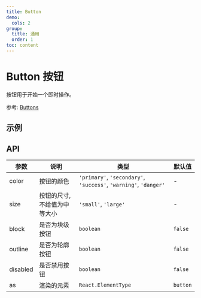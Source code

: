 ```yaml
---
title: Button
demo:
  cols: 2
group:
  title: 通用
  order: 1
toc: content
---
```


# Button 按钮

按钮用于开始一个即时操作。

参考: [Buttons](https://www.getpapercss.com/docs/components/buttons)

## 示例

<code src="./demos/ButtonBase.tsx" title="基本" description="基本的按钮, 通过设置`disabled`来禁用按钮"></code>
<code src="./demos/ButtonBlock.tsx" title="Block 按钮" description="`block`属性将使按钮适合其父宽度。"></code>
<code src="./demos/ButtonSize.tsx" title="尺寸" description="通过设置 `size`为`large`,`small`分别把按钮设为大、小尺寸。若不设置`size`，则尺寸默认为中"></code>
<code src="./demos/ButtonType.tsx" title="种类" description="通过`type`给按钮添加不同的种类"></code>
<code src="./demos/ButtonOutline.tsx" title="轮廓" description="通过`outline`给按钮添加轮廓"></code>

## API

| 参数     | 说明                         | 类型                                                             | 默认值   |
| -------- | ---------------------------- | ---------------------------------------------------------------- | -------- |
| color    | 按钮的颜色                   | `'primary'`, `'secondary'`, `'success'`, `'warning'`, `'danger'` | -        |
| size     | 按钮的尺寸, 不给值为中等大小 | `'small'`, `'large'`                                             | -        |
| block    | 是否为块级按钮               | `boolean`                                                        | `false`  |
| outline  | 是否为轮廓按钮               | `boolean`                                                        | `false`  |
| disabled | 是否禁用按钮                 | `boolean`                                                        | `false`  |
| as       | 渲染的元素                   | `React.ElementType`                                              | `button` |
